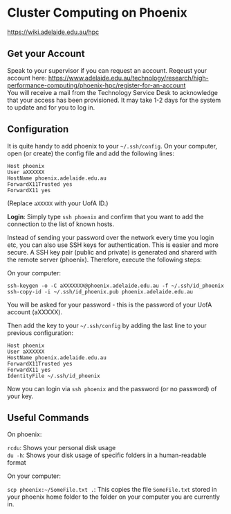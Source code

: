 # Cluster Computing on Phoenix

https://wiki.adelaide.edu.au/hpc

## Get your Account
Speak to your supervisor if you can request an account.
Reqeust your account here: https://www.adelaide.edu.au/technology/research/high-performance-computing/phoenix-hpc/register-for-an-account  
You will receive a mail from the Technology Service Desk to acknowledge that your access has been provisioned. 
It may take 1-2 days for the system to update and for you to log in.


## Configuration

It is quite handy to add phoenix to your `~/.ssh/config`. 
On your computer, open (or create) the config file and add the following lines:

```
Host phoenix
User aXXXXXX
HostName phoenix.adelaide.edu.au
ForwardX11Trusted yes
ForwardX11 yes
```
(Replace `aXXXXX` with your UofA ID.)

__Login__: Simply type `ssh phoenix` and confirm that you want to add the connection to the list of known hosts.

Instead of sending your password over the network every time you login etc, you can also use SSH keys for authentication.
This is easier and more secure.
A SSH key pair (public and private) is generated and sharerd with the remote server (phoenix).
Therefore, execute the following steps:

On your computer:
```
ssh-keygen -o -C aXXXXXXX@phoenix.adelaide.edu.au -f ~/.ssh/id_phoenix
ssh-copy-id -i ~/.ssh/id_phoenix.pub phoenix.adelaide.edu.au
```
You will be asked for your password - this is the password of your UofA account (aXXXXX).

Then add the key to your `~/.ssh/config` by adding the last line to your previous configuration:
```
Host phoenix
User aXXXXXX
HostName phoenix.adelaide.edu.au
ForwardX11Trusted yes
ForwardX11 yes
IdentityFile ~/.ssh/id_phoenix
```

Now you can login via `ssh phoenix` and the password (or no password) of your key.


## Useful Commands

On phoenix:

`rcdu`: Shows your personal disk usage  
`du -h`: Shows your disk usage of specific folders in a human-readable format

On your computer:

`scp phoenix:~/SomeFile.txt .`: This copies the file `SomeFile.txt` stored in your phoenix home folder to the folder on your computer you are currently in.

